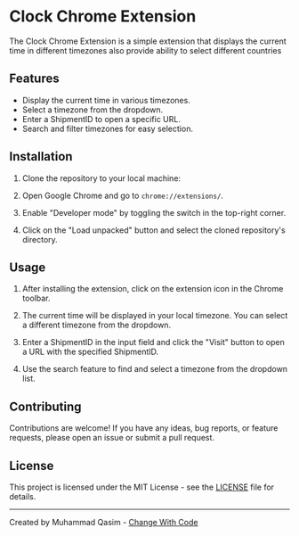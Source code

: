# Clock Chrome Extension

The Clock Chrome Extension is a simple extension that displays the current time in different timezones also provide ability to select different countries

## Features

- Display the current time in various timezones.
- Select a timezone from the dropdown.
- Enter a ShipmentID to open a specific URL.
- Search and filter timezones for easy selection.

## Installation

1. Clone the repository to your local machine:

2. Open Google Chrome and go to `chrome://extensions/`.

3. Enable "Developer mode" by toggling the switch in the top-right corner.

4. Click on the "Load unpacked" button and select the cloned repository's directory.

## Usage

1. After installing the extension, click on the extension icon in the Chrome toolbar.

2. The current time will be displayed in your local timezone. You can select a different timezone from the dropdown.

3. Enter a ShipmentID in the input field and click the "Visit" button to open a URL with the specified ShipmentID.

4. Use the search feature to find and select a timezone from the dropdown list.

## Contributing

Contributions are welcome! If you have any ideas, bug reports, or feature requests, please open an issue or submit a pull request.

## License

This project is licensed under the MIT License - see the [LICENSE](LICENSE) file for details.

---

Created by Muhammad Qasim - [Change With Code](https://changewithcode.com)

